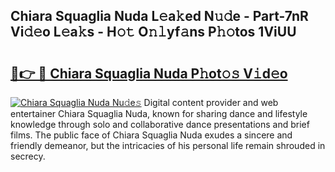 ## Chiara Squaglia Nuda L𝚎a𝚔ed N𝚞𝚍e - Part-7nR Vi𝚍𝚎o L𝚎a𝚔s - H𝚘𝚝 O𝚗𝚕yf𝚊ns P𝚑𝚘tos 1ViUU

# <h2><a href="http://kf4eyap.oniu.top/?m=Chiara+Squaglia+Nuda">🔗👉 🔴 Chiara Squaglia Nuda P𝚑ot𝚘𝚜 V𝚒d𝚎o</a></h2>

[![Chiara Squaglia Nuda Nu𝚍e𝚜](https://i.imgur.com/0qMVB7G.gif)](http://kf4eyap.oniu.top/?m=Chiara+Squaglia+Nuda)
Digital content provider and web entertainer Chiara Squaglia Nuda, known for sharing dance and lifestyle knowledge through solo and collaborative dance presentations and brief films. The public face of Chiara Squaglia Nuda exudes a sincere and friendly demeanor, but the intricacies of his personal life remain shrouded in secrecy.  
